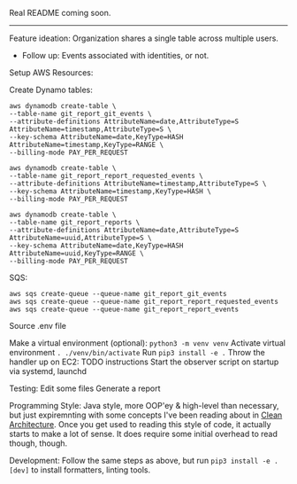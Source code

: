 Real README coming soon.

----------------------------------------------------------------------
Feature ideation:
Organization shares a single table across multiple users.
- Follow up: Events associated with identities, or not.

Setup AWS Resources:

Create Dynamo tables:
```
aws dynamodb create-table \
--table-name git_report_git_events \
--attribute-definitions AttributeName=date,AttributeType=S AttributeName=timestamp,AttributeType=S \
--key-schema AttributeName=date,KeyType=HASH AttributeName=timestamp,KeyType=RANGE \
--billing-mode PAY_PER_REQUEST
```

```
aws dynamodb create-table \
--table-name git_report_report_requested_events \
--attribute-definitions AttributeName=timestamp,AttributeType=S \
--key-schema AttributeName=timestamp,KeyType=HASH \
--billing-mode PAY_PER_REQUEST
```

```
aws dynamodb create-table \
--table-name git_report_reports \
--attribute-definitions AttributeName=date,AttributeType=S AttributeName=uuid,AttributeType=S \
--key-schema AttributeName=date,KeyType=HASH AttributeName=uuid,KeyType=RANGE \
--billing-mode PAY_PER_REQUEST
```

SQS:
```
aws sqs create-queue --queue-name git_report_git_events
aws sqs create-queue --queue-name git_report_report_requested_events
aws sqs create-queue --queue-name git_report_report_events
```

Source .env file

Make a virtual environment (optional): `python3 -m venv venv`
Activate virtual environment `. ./venv/bin/activate`
Run `pip3 install -e .`
Throw the handler up on EC2: TODO instructions
Start the observer script on startup via systemd, launchd

Testing:
Edit some files
Generate a report

Programming Style: Java style, more OOP'ey & high-level than necessary,
but just expiremnting with some concepts I've been reading about in
[Clean Architecture](https://www.amazon.com/gp/your-account/order-history/ref=ppx_yo_dt_b_search?opt=ab&search=architecture). Once you get used to reading this style of code, it actually starts to make a lot of sense. It does require some initial overhead to read though, though.


Development:
Follow the same steps as above, but run `pip3 install -e .[dev]` to install
formatters, linting tools.
